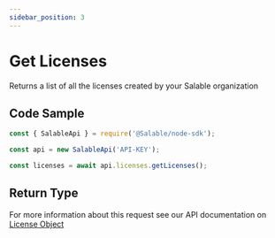 ```yaml
---
sidebar_position: 3
---
```


# Get Licenses

Returns a list of all the licenses created by your Salable organization

## Code Sample

```typescript
const { SalableApi } = require('@Salable/node-sdk');

const api = new SalableApi('API-KEY');

const licenses = await api.licenses.getLicenses();
```

## Return Type

For more information about this request see our API documentation on [License Object](https://docs.salable.app/api#tag/Licenses/operation/getLicenseByUuid)

